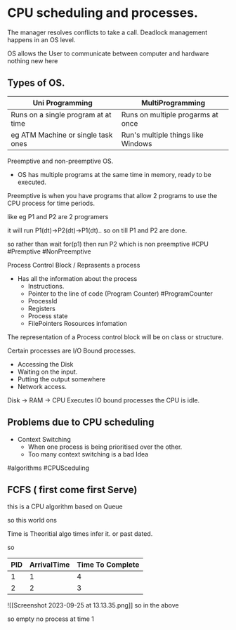 
# CPU scheduling and processes.


The manager resolves conflicts to take a call. 
Deadlock management happens in an OS level. 

OS allows the User to communicate between computer and hardware nothing new here 

## Types of OS. 

| Uni  Programming | MultiProgramming| 
|-------------------|-------------------|
| Runs on a single program at at time| Runs on multiple progarms at once |
|  eg ATM Machine or single task ones | Run's multiple things like Windows| 

Preemptive and non-preemptive OS. 

- OS has multiple programs at the same time in memory, ready to be executed. 

Preemptive is when you have programs that allow 2 programs to use the CPU process for time periods. 

like eg P1 and P2 are 2 programers 

it will run P1(dt)->P2(dt)->P1(dt).. so on till P1 and P2 are done. 

so rather than 
wait for(p1) then run P2 which is non preemptive 
#CPU #Premptive #NonPreemptive

Process Control Block / Reprasents a process 
- Has all the information about the process 
	- Instructions. 
	- Pointer to the line of code (Program Counter) #ProgramCounter 
	- ProcessId
	- Registers
	- Process state
	- FilePointers  Rosources infomation

The representation of a Process control block will be on class or structure. 

Certain processes are I/O Bound processes. 
- Accessing the Disk 
- Waiting on the input. 
- Putting the output somewhere 
- Network access. 

Disk -> RAM -> CPU Executes 
IO bound processes the CPU is idle. 


## Problems due to CPU scheduling 
- Context Switching 
	- When one process is being prioritised over the other. 
	- Too many context switching is a bad Idea 

#algorithms #CPUSceduling

## FCFS ( first come first Serve) 
this is a CPU algorithm based on Queue 


so this world ons 

Time is Theoritial algo times infer it. 
or past dated. 

so 

| PID | ArrivalTime | Time To Complete | 
| --- | ---------- |--------------------|
| 1 | 1| 4| 
|2|2|3| 
![[Screenshot 2023-09-25 at 13.13.35.png]]
so in the above

so empty no process at time 1 

